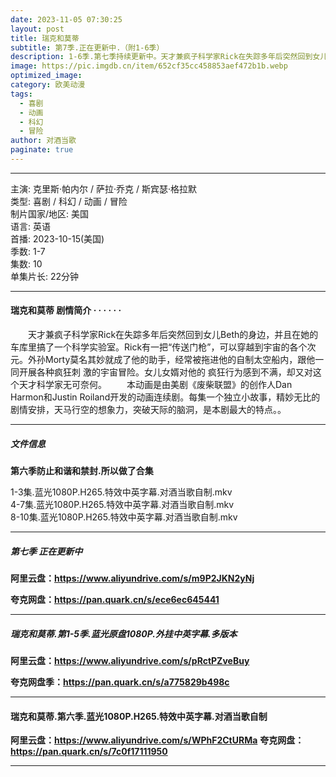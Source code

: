 ```yaml
---
date: 2023-11-05 07:30:25
layout: post
title: 瑞克和莫蒂
subtitle: 第7季.正在更新中.（附1-6季）
description: 1-6季.第七季持续更新中。天才兼疯子科学家Rick在失踪多年后突然回到女儿Beth的身边，并且在她的车库里搞了一个科学实验室。Rick有一把“传送门枪”，可以穿越到宇宙的各个次元。外孙Morty莫名其妙就成了他的助手...
image: https://pic.imgdb.cn/item/652cf35cc458853aef472b1b.webp
optimized_image: 
category: 欧美动漫
tags:
  - 喜剧
  - 动画
  - 科幻
  - 冒险
author: 对酒当歌
paginate: true
---
```



---

主演: 克里斯·帕内尔 / 萨拉·乔克 / 斯宾瑟·格拉默  
类型: 喜剧 / 科幻 / 动画 / 冒险  
制片国家/地区: 美国  
语言: 英语  
首播: 2023-10-15(美国)  
季数: 1-7  
集数: 10  
单集片长: 22分钟  

---

#### 瑞克和莫蒂 剧情简介 · · · · · ·

　　天才兼疯子科学家Rick在失踪多年后突然回到女儿Beth的身边，并且在她的车库里搞了一个科学实验室。Rick有一把“传送门枪”，可以穿越到宇宙的各个次元。外孙Morty莫名其妙就成了他的助手，经常被拖进他的自制太空船内，跟他一同开展各种疯狂刺 激的宇宙冒险。女儿女婿对他的 疯狂行为感到不满，却又对这个天才科学家无可奈何。
　　本动画是由美剧《废柴联盟》的创作人Dan Harmon和Justin Roiland开发的动画连续剧。每集一个独立小故事，精妙无比的剧情安排，天马行空的想象力，突破天际的脑洞，是本剧最大的特点。。  

---

##### 文件信息

**第六季防止和谐和禁封.所以做了合集**

1-3集.蓝光1080P.H265.特效中英字幕.对酒当歌自制.mkv  
4-7集.蓝光1080P.H265.特效中英字幕.对酒当歌自制.mkv  
8-10集.蓝光1080P.H265.特效中英字幕.对酒当歌自制.mkv  

---

##### 第七季 正在更新中

**阿里云盘：<https://www.aliyundrive.com/s/m9P2JKN2yNj>**

**夸克网盘：<https://pan.quark.cn/s/ece6ec645441>**

---

##### 瑞克和莫蒂.第1-5季.蓝光原盘1080P.外挂中英字幕.多版本

**阿里云盘：<https://www.aliyundrive.com/s/pRctPZveBuy>**

**夸克网盘季：<https://pan.quark.cn/s/a775829b498c>**

---

#### 瑞克和莫蒂.第六季.蓝光1080P.H265.特效中英字幕.对酒当歌自制

**阿里云盘：<https://www.aliyundrive.com/s/WPhF2CtURMa>**
**夸克网盘：<https://pan.quark.cn/s/7c0f17111950>**

---
